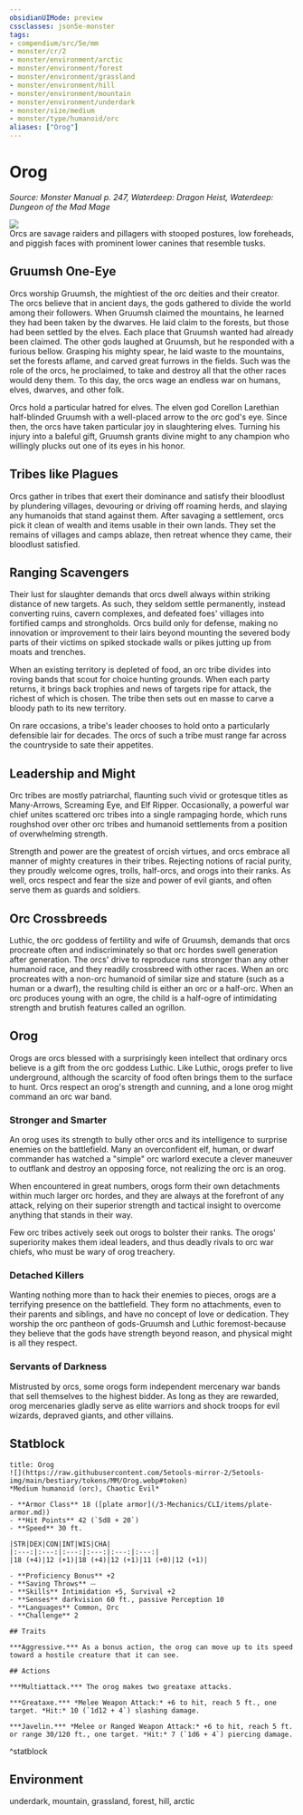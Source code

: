 ```yaml
---
obsidianUIMode: preview
cssclasses: json5e-monster
tags:
- compendium/src/5e/mm
- monster/cr/2
- monster/environment/arctic
- monster/environment/forest
- monster/environment/grassland
- monster/environment/hill
- monster/environment/mountain
- monster/environment/underdark
- monster/size/medium
- monster/type/humanoid/orc
aliases: ["Orog"]
---
```

# Orog
*Source: Monster Manual p. 247, Waterdeep: Dragon Heist, Waterdeep: Dungeon of the Mad Mage*  

![](https://raw.githubusercontent.com/5etools-mirror-2/5etools-img/main/bestiary/MM/Orog.webp#right)  
Orcs are savage raiders and pillagers with stooped postures, low foreheads, and piggish faces with prominent lower canines that resemble tusks.

## Gruumsh One-Eye

Orcs worship Gruumsh, the mightiest of the orc deities and their creator. The orcs believe that in ancient days, the gods gathered to divide the world among their followers. When Gruumsh claimed the mountains, he learned they had been taken by the dwarves. He laid claim to the forests, but those had been settled by the elves. Each place that Gruumsh wanted had already been claimed. The other gods laughed at Gruumsh, but he responded with a furious bellow. Grasping his mighty spear, he laid waste to the mountains, set the forests aflame, and carved great furrows in the fields. Such was the role of the orcs, he proclaimed, to take and destroy all that the other races would deny them. To this day, the orcs wage an endless war on humans, elves, dwarves, and other folk.

Orcs hold a particular hatred for elves. The elven god Corellon Larethian half-blinded Gruumsh with a well-placed arrow to the orc god's eye. Since then, the orcs have taken particular joy in slaughtering elves. Turning his injury into a baleful gift, Gruumsh grants divine might to any champion who willingly plucks out one of its eyes in his honor.

## Tribes like Plagues

Orcs gather in tribes that exert their dominance and satisfy their bloodlust by plundering villages, devouring or driving off roaming herds, and slaying any humanoids that stand against them. After savaging a settlement, orcs pick it clean of wealth and items usable in their own lands. They set the remains of villages and camps ablaze, then retreat whence they came, their bloodlust satisfied.

## Ranging Scavengers

Their lust for slaughter demands that orcs dwell always within striking distance of new targets. As such, they seldom settle permanently, instead converting ruins, cavern complexes, and defeated foes' villages into fortified camps and strongholds. Orcs build only for defense, making no innovation or improvement to their lairs beyond mounting the severed body parts of their victims on spiked stockade walls or pikes jutting up from moats and trenches.

When an existing territory is depleted of food, an orc tribe divides into roving bands that scout for choice hunting grounds. When each party returns, it brings back trophies and news of targets ripe for attack, the richest of which is chosen. The tribe then sets out en masse to carve a bloody path to its new territory.

On rare occasions, a tribe's leader chooses to hold onto a particularly defensible lair for decades. The orcs of such a tribe must range far across the countryside to sate their appetites.

## Leadership and Might

Orc tribes are mostly patriarchal, flaunting such vivid or grotesque titles as Many-Arrows, Screaming Eye, and Elf Ripper. Occasionally, a powerful war chief unites scattered orc tribes into a single rampaging horde, which runs roughshod over other orc tribes and humanoid settlements from a position of overwhelming strength.

Strength and power are the greatest of orcish virtues, and orcs embrace all manner of mighty creatures in their tribes. Rejecting notions of racial purity, they proudly welcome ogres, trolls, half-orcs, and orogs into their ranks. As well, orcs respect and fear the size and power of evil giants, and often serve them as guards and soldiers.

## Orc Crossbreeds

Luthic, the orc goddess of fertility and wife of Gruumsh, demands that orcs procreate often and indiscriminately so that orc hordes swell generation after generation. The orcs' drive to reproduce runs stronger than any other humanoid race, and they readily crossbreed with other races. When an orc procreates with a non-orc humanoid of similar size and stature (such as a human or a dwarf), the resulting child is either an orc or a half-orc. When an orc produces young with an ogre, the child is a half-ogre of intimidating strength and brutish features called an ogrillon.

## Orog

Orogs are orcs blessed with a surprisingly keen intellect that ordinary orcs believe is a gift from the orc goddess Luthic. Like Luthic, orogs prefer to live underground, although the scarcity of food often brings them to the surface to hunt. Orcs respect an orog's strength and cunning, and a lone orog might command an orc war band.

### Stronger and Smarter

An orog uses its strength to bully other orcs and its intelligence to surprise enemies on the battlefield. Many an overconfident elf, human, or dwarf commander has watched a "simple" orc warlord execute a clever maneuver to outflank and destroy an opposing force, not realizing the orc is an orog.

When encountered in great numbers, orogs form their own detachments within much larger orc hordes, and they are always at the forefront of any attack, relying on their superior strength and tactical insight to overcome anything that stands in their way.

Few orc tribes actively seek out orogs to bolster their ranks. The orogs' superiority makes them ideal leaders, and thus deadly rivals to orc war chiefs, who must be wary of orog treachery.

### Detached Killers

Wanting nothing more than to hack their enemies to pieces, orogs are a terrifying presence on the battlefield. They form no attachments, even to their parents and siblings, and have no concept of love or dedication. They worship the orc pantheon of gods-Gruumsh and Luthic foremost-because they believe that the gods have strength beyond reason, and physical might is all they respect.

### Servants of Darkness

Mistrusted by orcs, some orogs form independent mercenary war bands that sell themselves to the highest bidder. As long as they are rewarded, orog mercenaries gladly serve as elite warriors and shock troops for evil wizards, depraved giants, and other villains.


## Statblock

```ad-statblock
title: Orog
![](https://raw.githubusercontent.com/5etools-mirror-2/5etools-img/main/bestiary/tokens/MM/Orog.webp#token)
*Medium humanoid (orc), Chaotic Evil*

- **Armor Class** 18 ([plate armor](/3-Mechanics/CLI/items/plate-armor.md))
- **Hit Points** 42 (`5d8 + 20`) 
- **Speed** 30 ft.

|STR|DEX|CON|INT|WIS|CHA|
|:---:|:---:|:---:|:---:|:---:|:---:|
|18 (+4)|12 (+1)|18 (+4)|12 (+1)|11 (+0)|12 (+1)|

- **Proficiency Bonus** +2
- **Saving Throws** ⏤
- **Skills** Intimidation +5, Survival +2
- **Senses** darkvision 60 ft., passive Perception 10
- **Languages** Common, Orc
- **Challenge** 2

## Traits

***Aggressive.*** As a bonus action, the orog can move up to its speed toward a hostile creature that it can see.

## Actions

***Multiattack.*** The orog makes two greataxe attacks.

***Greataxe.*** *Melee Weapon Attack:* +6 to hit, reach 5 ft., one target. *Hit:* 10 (`1d12 + 4`) slashing damage.

***Javelin.*** *Melee or Ranged Weapon Attack:* +6 to hit, reach 5 ft. or range 30/120 ft., one target. *Hit:* 7 (`1d6 + 4`) piercing damage.
```
^statblock

## Environment

underdark, mountain, grassland, forest, hill, arctic